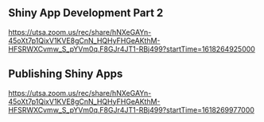 ## Shiny App Development Part 2
https://utsa.zoom.us/rec/share/hNXeGAYn-45oXt7p1QixV1KVE8gCnN_HQHyFHGeAKthM-HFSRWXCvmw_S_pYVm0q.F8GJr4JT1-RBj499?startTime=1618264925000
<br/>

## Publishing Shiny Apps
https://utsa.zoom.us/rec/share/hNXeGAYn-45oXt7p1QixV1KVE8gCnN_HQHyFHGeAKthM-HFSRWXCvmw_S_pYVm0q.F8GJr4JT1-RBj499?startTime=1618269977000